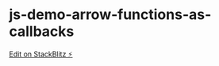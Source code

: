 # js-demo-arrow-functions-as-callbacks

[Edit on StackBlitz ⚡️](https://stackblitz.com/edit/js-demo-arrow-functions-as-callbacks)